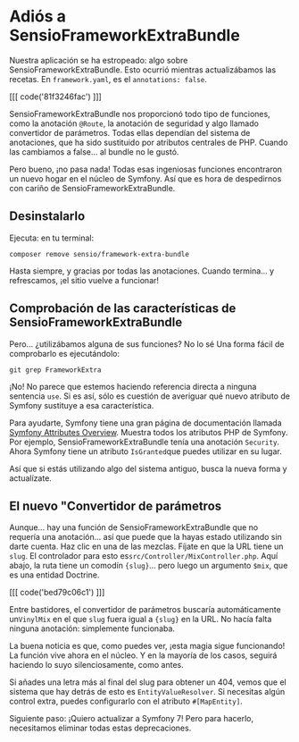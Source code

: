 # Adiós a SensioFrameworkExtraBundle

Nuestra aplicación se ha estropeado: algo sobre SensioFrameworkExtraBundle. Esto ocurrió mientras actualizábamos las recetas. En `framework.yaml`, es el `annotations: false`.

[[[ code('81f3246fac') ]]]

SensioFrameworkExtraBundle nos proporcionó todo tipo de funciones, como la anotación `@Route`, la anotación de seguridad y algo llamado convertidor de parámetros. Todas ellas dependían del sistema de anotaciones, que ha sido sustituido por atributos centrales de PHP. Cuando las cambiamos a false... al bundle no le gustó.

Pero bueno, ¡no pasa nada! Todas esas ingeniosas funciones encontraron un nuevo hogar en el núcleo de Symfony. Así que es hora de despedirnos con cariño de SensioFrameworkExtraBundle.

## Desinstalarlo

Ejecuta: en tu terminal:

```terminal
composer remove sensio/framework-extra-bundle
```

Hasta siempre, y gracias por todas las anotaciones. Cuando termina... y refrescamos, ¡el sitio vuelve a funcionar!

## Comprobación de las características de SensioFrameworkExtraBundle

Pero... ¿utilizábamos alguna de sus funciones? No lo sé Una forma fácil de comprobarlo es ejecutándolo:

```terminal
git grep FrameworkExtra
```

¡No! No parece que estemos haciendo referencia directa a ninguna sentencia `use`. Si es así, sólo es cuestión de averiguar qué nuevo atributo de Symfony sustituye a esa característica.

Para ayudarte, Symfony tiene una gran página de documentación llamada [Symfony Attributes Overview](https://symfony.com/doc/current/reference/attributes.html). Muestra todos los atributos PHP de Symfony. Por ejemplo, SensioFrameworkExtraBundle tenía una anotación `Security`. Ahora Symfony tiene un atributo `IsGranted`que puedes utilizar en su lugar.

Así que si estás utilizando algo del sistema antiguo, busca la nueva forma y actualízate.

## El nuevo "Convertidor de parámetros

Aunque... hay una función de SensioFrameworkExtraBundle que no requería una anotación... así que puede que la hayas estado utilizando sin darte cuenta. Haz clic en una de las mezclas. Fíjate en que la URL tiene un `slug`. El controlador para esto es`src/Controller/MixController.php`. Aquí abajo, la ruta tiene un comodín `{slug}`... pero luego un argumento `$mix`, que es una entidad Doctrine.

[[[ code('bed79c06c1') ]]]

Entre bastidores, el convertidor de parámetros buscaría automáticamente un`VinylMix` en el que `slug` fuera igual a `{slug}` en la URL. No hacía falta ninguna anotación: simplemente funcionaba.

La buena noticia es que, como puedes ver, ¡esta magia sigue funcionando! La función vive ahora en el núcleo. Y en la mayoría de los casos, seguirá haciendo lo suyo silenciosamente, como antes.

Si añades una letra más al final del slug para obtener un 404, vemos que el sistema que hay detrás de esto es `EntityValueResolver`. Si necesitas algún control extra, puedes configurarlo con el atributo `#[MapEntity]`.

Siguiente paso: ¡Quiero actualizar a Symfony 7! Pero para hacerlo, necesitamos eliminar todas estas deprecaciones.
